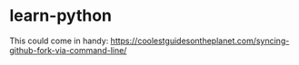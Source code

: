 # learn-python

This could come in handy: https://coolestguidesontheplanet.com/syncing-github-fork-via-command-line/
